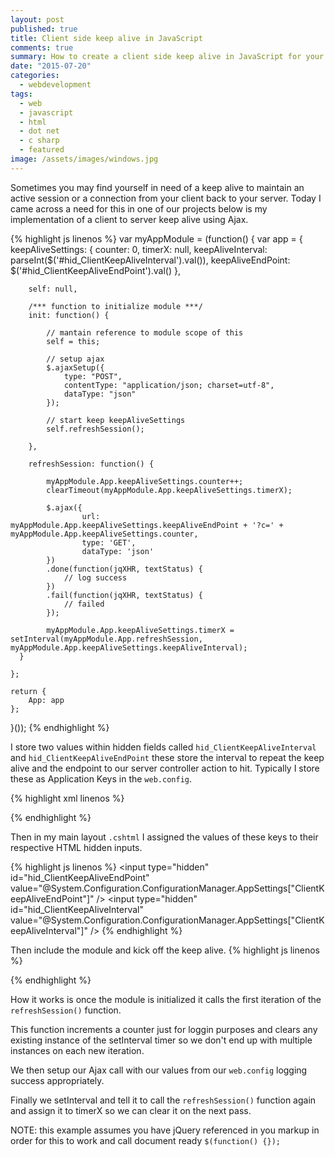 ```yaml
---
layout: post
published: true
title: Client side keep alive in JavaScript
comments: true
summary: How to create a client side keep alive in JavaScript for your website
date: "2015-07-20"
categories: 
  - webdevelopment
tags: 
  - web
  - javascript
  - html
  - dot net
  - c sharp
  - featured
image: /assets/images/windows.jpg
---
```




Sometimes you may find yourself in need of a keep alive to maintain an active session or a connection from your client back to your server. Today I came across a need for this in one of our projects below is my implementation of a client to server keep alive using Ajax.

{% highlight js linenos %}
var myAppModule = (function() {
    var app = {
        keepAliveSettings: {
            counter: 0,
            timerX: null,
            keepAliveInterval: parseInt($('#hid_ClientKeepAliveInterval').val()),
            keepAliveEndPoint: $('#hid_ClientKeepAliveEndPoint').val()
        },

        self: null,

        /*** function to initialize module ***/
        init: function() {

            // mantain reference to module scope of this
            self = this;

            // setup ajax
            $.ajaxSetup({
                type: "POST",
                contentType: "application/json; charset=utf-8",
                dataType: "json"
            });
            
            // start keep keepAliveSettings
            self.refreshSession();
            
        },

        refreshSession: function() {

            myAppModule.App.keepAliveSettings.counter++;
            clearTimeout(myAppModule.App.keepAliveSettings.timerX);
    
            $.ajax({
                    url: myAppModule.App.keepAliveSettings.keepAliveEndPoint + '?c=' + myAppModule.App.keepAliveSettings.counter,
                    type: 'GET',
                    dataType: 'json'
            })
            .done(function(jqXHR, textStatus) {
                // log success
            })
            .fail(function(jqXHR, textStatus) {
                // failed
            });

            myAppModule.App.keepAliveSettings.timerX = setInterval(myAppModule.App.refreshSession, myAppModule.App.keepAliveSettings.keepAliveInterval);
      }

    };

    return {
        App: app
    };

}());
{% endhighlight %}

I store two values within hidden fields called `hid_ClientKeepAliveInterval` and `hid_ClientKeepAliveEndPoint` these store the interval to repeat the keep alive and the endpoint to our server controller action to hit. Typically I store these as Application Keys in the `web.config`.

{% highlight xml  linenos %}
<!-- Client side keep alive -->
<add key="ClientKeepAliveEndPoint" value="http://localhost:3000/KeepAlive/ClientKeepAlive/"/>
<add key="ClientKeepAliveInterval" value="30000"/> <!-- milleseconds, 30 seconds -->
{% endhighlight %}

Then in my main layout `.cshtml` I assigned the values of these keys to their respective HTML hidden inputs.

{% highlight js  linenos %}
<input type="hidden" id="hid_ClientKeepAliveEndPoint" value="@System.Configuration.ConfigurationManager.AppSettings["ClientKeepAliveEndPoint"]" />
<input type="hidden" id="hid_ClientKeepAliveInterval" value="@System.Configuration.ConfigurationManager.AppSettings["ClientKeepAliveInterval"]" />
{% endhighlight %}

Then include the module and kick off the keep alive.
{% highlight js  linenos %}
<script>
    $(function() {
      
        var myApp = myAppModule;
        
        myApp.init();
      
    });
</script>
{% endhighlight %}

How it works is once the module is initialized it calls the first iteration of the `refreshSession()` function.

This function increments a counter just for loggin purposes and clears any existing instance of the setInterval
timer so we don't end up with multiple instances on each new iteration.  

We then setup our Ajax call with our
values from our `web.config` logging success appropriately.

Finally we setInterval and tell it to call the
`refreshSession()` function again and assign it to timerX so we can clear it on the next pass.

NOTE: this example assumes you have jQuery referenced in you markup in order for this to work and call document ready 
`$(function() {});`